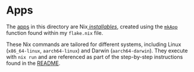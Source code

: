 # Apps
The [apps](https://nixos.org/manual/nix/stable/command-ref/new-cli/nix3-run#apps) in this directory are Nix[ _installables_](https://nixos.org/manual/nix/stable/command-ref/new-cli/nix#installables), created using the [`mkApp`](https://github.com/dustinlyons/nixos-config/blob/main/flake.nix#L49) function found within my `flake.nix` file. 

These Nix commands are tailored for different systems, including Linux (`x86_64-linux`, `aarch64-linux`) and Darwin (`aarch64-darwin`). They execute with `nix run` and are referenced as part of the step-by-step instructions found in the [README](https://github.com/dustinlyons/nixos-config/blob/main/README.md).
